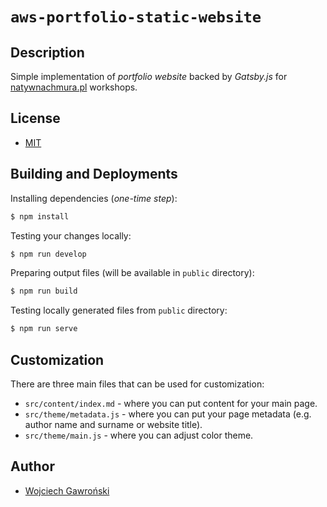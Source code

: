 # `aws-portfolio-static-website`

## Description

Simple implementation of *portfolio website* backed by *Gatsby.js* for [natywnachmura.pl](https://natywnachmura.pl/engineering-in-the-cloud) workshops.

## License

- [MIT](LICENSE.md)

## Building and Deployments

Installing dependencies (*one-time step*):

```bash
$ npm install
```

Testing your changes locally:

```bash
$ npm run develop
```

Preparing output files (will be available in `public` directory):

```bash
$ npm run build
```

Testing locally generated files from `public` directory:

```bash
$ npm run serve
```

## Customization

There are three main files that can be used for customization:

- `src/content/index.md` - where you can put content for your main page.
- `src/theme/metadata.js` - where you can put your page metadata (e.g. author name and surname or website title).
- `src/theme/main.js` - where you can adjust color theme.

## Author

- [Wojciech Gawroński](mailto:wgawronski@white-rook.pl)
